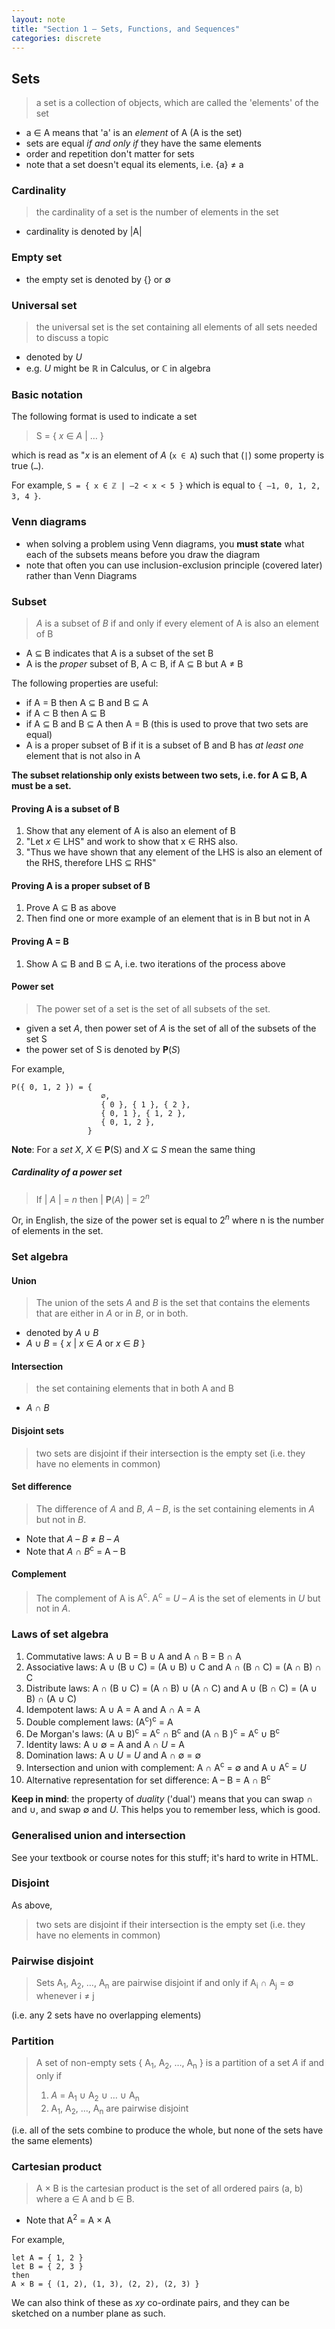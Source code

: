 ```yaml
---
layout: note
title: "Section 1 — Sets, Functions, and Sequences"
categories: discrete
---
```


## Sets
> a set is a collection of objects, which are called the 'elements' of the set

- a ∈ A means that 'a' is an _element_ of A (A is the set)
- sets are equal _if and only if_ they have the same elements
- order and repetition don't matter for sets
- note that a set doesn't equal its elements, i.e. {a} ≠ a

### Cardinality
> the cardinality of a set is the number of elements in the set


- cardinality is denoted by \|A\|

### Empty set
- the empty set is denoted by {} or ∅

### Universal set
> the universal set is the set containing all elements of all sets needed to discuss a topic 

- denoted by _U_
- e.g. _U_ might be ℝ in Calculus, or ℂ in algebra

### Basic notation
The following format is used to indicate a set


> S = { _x_ ∈ _A_ | … }


which is read as "_x_ is an element of _A_ (`x ∈ A`) such that (`|`) some property is true (`…`).

For example, `S = { x ∈ ℤ | –2 < x < 5 }` which is equal to `{ –1, 0, 1, 2, 3, 4 }`.

### Venn diagrams
- when solving a problem using Venn diagrams, you __must state__ what each of the subsets means before you draw the diagram
- note that often you can use inclusion-exclusion principle (covered later) rather than Venn Diagrams

### Subset
> _A_ is a subset of _B_ if and only if every element of A is also an element of B

- A ⊆ B indicates that A is a subset of the set B
- A is the _proper_ subset of B, A ⊂ B, if A ⊆ B but A ≠ B

The following properties are useful:

- if A = B then A ⊆ B and B ⊆ A
- if A ⊂ B then A ⊆ B
- if A ⊆ B and B ⊆ A then A = B (this is used to prove that two sets are equal)
- A is a proper subset of B if it is a subset of B and B has _at least one_ element that is not also in A

__The subset relationship only exists between two sets, i.e. for A ⊆ B, A must be a set.__

#### Proving A is a subset of B
1. Show that any element of A is also an element of B
2. "Let _x_ ∈ LHS" and work to show that x ∈ RHS also.
3. "Thus we have shown that any element of the LHS is also an element of the RHS, therefore LHS ⊆ RHS"

#### Proving A is a proper subset of B
1. Prove A ⊆ B as above
2. Then find one or more example of an element that is in B but not in A

#### Proving A = B
1. Show A ⊆ B and B ⊆ A, i.e. two iterations of the process above

#### Power set
> The power set of a set is the set of all subsets of the set.

- given a set _A_, then power set of _A_ is the set of all of the subsets of the set S
- the power set of S is denoted by __P__(_S_)

For example,

    P({ 0, 1, 2 }) = {
                        ∅,
                        { 0 }, { 1 }, { 2 },
                        { 0, 1 }, { 1, 2 },
                        { 0, 1, 2 },
                     }

__Note__: For a _set_ _X_, _X_ ∈ __P__(S) and _X_ ⊆ _S_ mean the same thing

##### Cardinality of a power set
> If \| _A_ \| = _n_ then \| __P__(_A_) \| = 2<sup>_n_</sup>

Or, in English, the size of the power set is equal to 2<sup>_n_</sup> where n is the number of elements in the set.

### Set algebra

#### Union

> The union of the sets _A_ and _B_ is the set that contains the elements that are either in _A_ or in _B_, or in both.

- denoted by _A_ ∪ _B_
- _A_ ∪ _B_ = { _x_ | _x_ ∈ _A_ or _x_ ∈ _B_ }

#### Intersection
> the set containing elements that in both A and B

- _A_ ∩ _B_

#### Disjoint sets
> two sets are disjoint if their intersection is the empty set (i.e. they have no elements in common)

#### Set difference
> The difference of _A_ and _B_, _A_ – _B_, is the set containing elements in _A_ but not in _B_.

- Note that _A_ – _B_ ≠ _B_ – _A_
- Note that _A_ ∩ _B_<sup>c</sup> = A – B

#### Complement
> The complement of A is A<sup>c</sup>. A<sup>c</sup> = _U_ – _A_ is the set of elements in _U_ but not in _A_.

### Laws of set algebra
1. Commutative laws: A ∪ B = B ∪ A and A ∩ B = B ∩ A
2. Associative laws: A ∪ (B ∪ C) = (A ∪ B) ∪ C and A ∩ (B ∩ C) = (A ∩ B) ∩ C
3. Distribute laws: A ∩ (B ∪ C) = (A ∩ B) ∪ (A ∩ C) and A ∪ (B ∩ C) = (A ∪ B) ∩ (A ∪ C)
4. Idempotent laws: A ∪ A = A and A ∩ A = A
5. Double complement laws: (A<sup>c</sup>)<sup>c</sup> = A
6. De Morgan's laws: (A ∪ B)<sup>c</sup> = A<sup>c</sup> ∩ B<sup>c</sup> and (A ∩ B )<sup>c</sup> = A<sup>c</sup> ∪ B<sup>c</sup>
7. Identity laws: A ∪ ∅ = A and A ∩ _U_ = A
8. Domination laws: A ∪ _U_ = _U_ and A ∩ ∅ = ∅
9. Intersection and union with complement: A ∩ A<sup>c</sup> = ∅ and A ∪ A<sup>c</sup> = _U_
10. Alternative representation for set difference: A – B = A ∩ B<sup>c</sup>

__Keep in mind__: the property of _duality_ ('dual') means that you can swap ∩ and ∪, and swap ∅ and _U_. This helps you to remember less, which is good.

### Generalised union and intersection
See your textbook or course notes for this stuff; it's hard to write in HTML.

### Disjoint
As above,

> two sets are disjoint if their intersection is the empty set (i.e. they have no elements in common)

### Pairwise disjoint
> Sets A<sub>1</sub>, A<sub>2</sub>, …, A<sub>n</sub> are pairwise disjoint if and only if A<sub>i</sub> ∩ A<sub>j</sub> = ∅ whenever i ≠ j

(i.e. any 2 sets have no overlapping elements)

### Partition
> A set of non-empty sets { A<sub>1</sub>, A<sub>2</sub>, …, A<sub>n</sub> } is a partition of a set _A_ if and only if
> 1. _A_ = A<sub>1</sub> ∪ A<sub>2</sub> ∪ … ∪ A<sub>n</sub>
> 2. A<sub>1</sub>, A<sub>2</sub>, …, A<sub>n</sub> are pairwise disjoint

(i.e. all of the sets combine to produce the whole, but none of the sets have the same elements)

### Cartesian product
> A × B is the cartesian product is the set of all ordered pairs (a, b) where a ∈ A and b ∈ B.

- Note that A<sup>2</sup> = A × A

For example,

    let A = { 1, 2 }
    let B = { 2, 3 }
    then
    A × B = { (1, 2), (1, 3), (2, 2), (2, 3) }

We can also think of these as _xy_ co-ordinate pairs, and they can be sketched on a number plane as such.